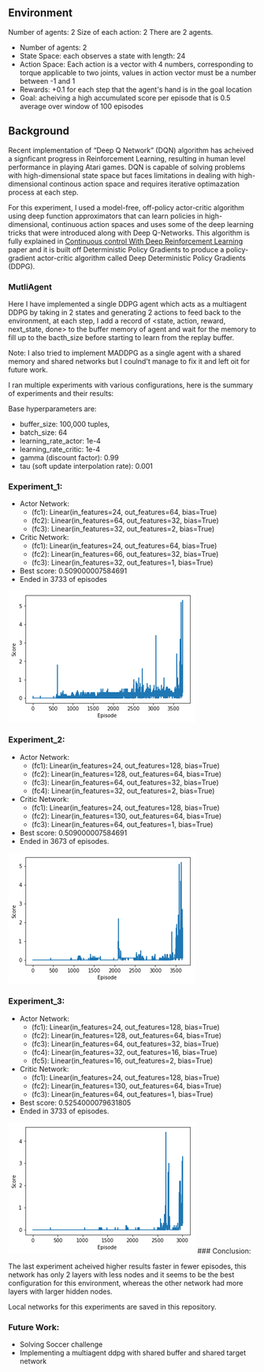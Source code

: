 ## Environment

Number of agents: 2
Size of each action: 2
There are 2 agents. 

* Number of agents: 2
* State Space: each observes a state with length: 24
* Action Space: Each action is a vector with 4 numbers, corresponding to torque applicable to two joints, 
values in action vector must be a number between -1 and 1
* Rewards: +0.1 for each step that the agent's hand is in the goal location
* Goal: acheiving a high accumulated score per episode that is 0.5 average over window of 100 episodes

## Background

Recent implementation of “Deep Q Network” (DQN) algorithm has acheived a signficant progress in Reinforcement Learning, resulting in human level performance in playing Atari games.
DQN is capable of solving problems with high-dimensional state space but faces limitations in dealing with high-dimensional continous action space and requires iterative optimazation process at each step.


For this experiment, I used a model-free, off-policy actor-critic algorithm using deep function approximators
that can learn policies in high-dimensional, continuous action spaces and uses some of the deep learning tricks that were introduced along with Deep Q-Networks.
This algorithm is fully explained in [Continuous control With Deep Reinforcement Learning](https://arxiv.org/abs/1509.02971) paper and it is built off Deterministic Policy Gradients to produce a policy-gradient actor-critic algorithm called Deep Deterministic Policy Gradients (DDPG).

### MutliAgent

Here I have implemented a single DDPG agent which acts as a multiagent DDPG by taking in 2 states and generating 2 actions to feed back to the environment,
at each step, I add a record of <state, action, reward, next_state, done> to the buffer memory of agent and wait for the memory to fill up to the bacth_size before starting to learn from the replay buffer.

Note: I also tried to implement MADDPG as a single agent with a shared memory and shared networks but I coulnd't manage to fix it and left oit for future work.

I ran multiple experiments with various configurations, here is the summary of experiments and their results:

Base hyperparameters are:
  - buffer_size: 100,000 tuples, 
  - batch_size: 64
  - learning_rate_actor: 1e-4
  - learning_rate_critic: 1e-4
  - gamma (discount factor): 0.99
  - tau (soft update interpolation rate): 0.001
  
### Experiment_1:

* Actor Network:
  * (fc1): Linear(in_features=24, out_features=64, bias=True)
  * (fc2): Linear(in_features=64, out_features=32, bias=True)
  * (fc3): Linear(in_features=32, out_features=2, bias=True)
* Critic Network:
  * (fc1): Linear(in_features=24, out_features=64, bias=True)
  * (fc2): Linear(in_features=66, out_features=32, bias=True)
  * (fc3): Linear(in_features=32, out_features=1, bias=True)
* Best score: 0.509000007584691
* Ended in 3733 of episodes

<img src="./exp1.png"/>

### Experiment_2:

* Actor Network: 
  * (fc1): Linear(in_features=24, out_features=128, bias=True)
  * (fc2): Linear(in_features=128, out_features=64, bias=True)
  * (fc3): Linear(in_features=64, out_features=32, bias=True)
  * (fc4): Linear(in_features=32, out_features=2, bias=True)
* Critic Network:
  * (fc1): Linear(in_features=24, out_features=128, bias=True)
  * (fc2): Linear(in_features=130, out_features=64, bias=True)
  * (fc3): Linear(in_features=64, out_features=1, bias=True)
* Best score: 0.509000007584691
* Ended in 3673 of episodes.

<img src="./exp2.png"/>

### Experiment_3:

* Actor Network: 
  * (fc1): Linear(in_features=24, out_features=128, bias=True)
  * (fc2): Linear(in_features=128, out_features=64, bias=True)
  * (fc3): Linear(in_features=64, out_features=32, bias=True)
  * (fc4): Linear(in_features=32, out_features=16, bias=True)
  * (fc5): Linear(in_features=16, out_features=2, bias=True)
* Critic Network:
  * (fc1): Linear(in_features=24, out_features=128, bias=True)
  * (fc2): Linear(in_features=130, out_features=64, bias=True)
  * (fc3): Linear(in_features=64, out_features=1, bias=True)
* Best score: 0.5254000079631805
* Ended in 3733 of episodes.

<img src="./exp3.png"/>
### Conclusion:

The last experiment acheived higher results faster in fewer episodes, this network has only 2 layers with less nodes and it seems to be the best configuration for this environment,
whereas the other network had more layers with larger hidden nodes.

Local networks for this experiments are saved in this repository.

### Future Work:

- Solving Soccer challenge 
- Implementing a multiagent ddpg with shared buffer and shared target network


